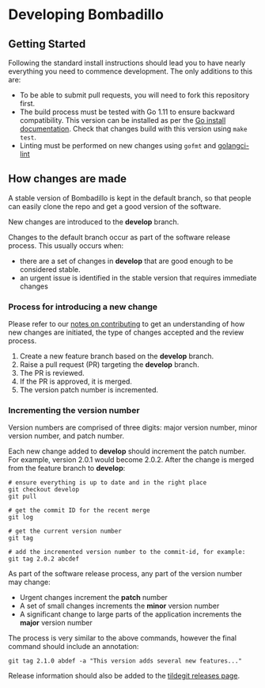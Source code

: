 # Developing Bombadillo

## Getting Started

Following the standard install instructions should lead you to have nearly everything you need to commence development. The only additions to this are:

- To be able to submit pull requests, you will need to fork this repository first.
- The build process must be tested with Go 1.11 to ensure backward compatibility. This version can be installed as per the [Go install documentation](https://golang.org/doc/install#extra_versions). Check that changes build with this version using `make test`.
- Linting must be performed on new changes using `gofmt` and [golangci-lint](https://github.com/golangci/golangci-lint)


## How changes are made

A stable version of Bombadillo is kept in the default branch, so that people can easily clone the repo and get a good version of the software.

New changes are introduced to the **develop** branch.

Changes to the default branch occur as part of the software release process. This usually occurs when:

 - there are a set of changes in **develop** that are good enough to be considered stable.
 - an urgent issue is identified in the stable version that requires immediate changes


### Process for introducing a new change

Please refer to our [notes on contributing](README.md#contributing) to get an understanding of how new changes are initiated, the type of changes accepted and the review process.

1. Create a new feature branch based on the **develop** branch.
1. Raise a pull request (PR) targeting the **develop** branch.
1. The PR is reviewed.
1. If the PR is approved, it is merged.
1. The version patch number is incremented.


### Incrementing the version number

Version numbers are comprised of three digits: major version number, minor version number, and patch number.

Each new change added to **develop** should increment the patch number. For example, version 2.0.1 would become 2.0.2. After the change is merged from the feature branch to **develop**:

```shell
# ensure everything is up to date and in the right place
git checkout develop
git pull

# get the commit ID for the recent merge
git log

# get the current version number
git tag

# add the incremented version number to the commit-id, for example:
git tag 2.0.2 abcdef 
```

As part of the software release process, any part of the version number may change:
- Urgent changes increment the **patch** number
- A set of small changes increments the **minor** version number
- A significant change to large parts of the application increments the **major** version number

The process is very similar to the above commands, however the final command should include an annotation:

```shell
git tag 2.1.0 abdef -a "This version adds several new features..."
```

Release information should also be added to the [tildegit releases page](https://tildegit.org/sloum/bombadillo/releases).
